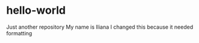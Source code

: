 # hello-world
Just another repository
My name is Iliana 
I changed this because it needed formatting 
